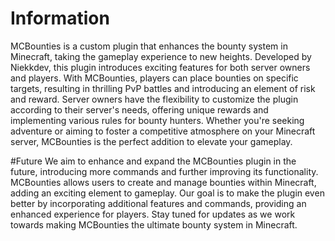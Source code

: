 # Information
MCBounties is a custom plugin that enhances the bounty system in Minecraft, taking the gameplay experience to new heights. Developed by Niekkdev, this plugin introduces exciting features for both server owners and players. With MCBounties, players can place bounties on specific targets, resulting in thrilling PvP battles and introducing an element of risk and reward. Server owners have the flexibility to customize the plugin according to their server's needs, offering unique rewards and implementing various rules for bounty hunters. Whether you're seeking adventure or aiming to foster a competitive atmosphere on your Minecraft server, MCBounties is the perfect addition to elevate your gameplay.

#Future
We aim to enhance and expand the MCBounties plugin in the future, introducing more commands and further improving its functionality. MCBounties allows users to create and manage bounties within Minecraft, adding an exciting element to gameplay. Our goal is to make the plugin even better by incorporating additional features and commands, providing an enhanced experience for players. Stay tuned for updates as we work towards making MCBounties the ultimate bounty system in Minecraft.
